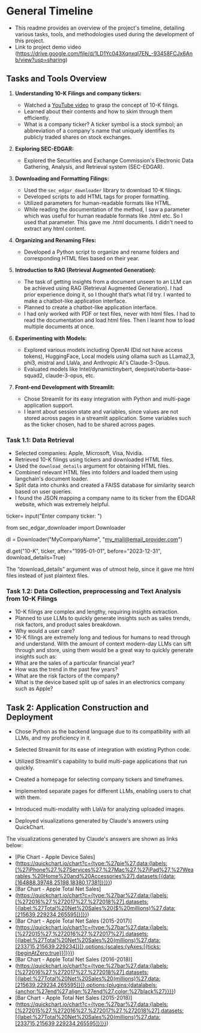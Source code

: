 # General Timeline

- This readme provides an overview of the project's timeline, detailing various tasks, tools, and methodologies used during the development of this project.
- Link to project demo video (https://drive.google.com/file/d/1LD1Yc043Xqnxql7EN_-93458FCJx6Anb/view?usp=sharing)
  
## Tasks and Tools Overview
1. **Understanding 10-K Filings and company tickers:**
   - Watched a [YouTube video](https://www.youtube.com/watch?v=Q0o9S0q0Rr4) to grasp the concept of 10-K filings.
   - Learned about their contents and how to skim through them efficiently.
   - What is a company ticker?
A ticker symbol is a stock symbol; an abbreviation of a company's name that uniquely identifies its publicly traded shares on stock exchanges. 



2. **Exploring SEC-EDGAR:**
   - Explored the Securities and Exchange Commission's Electronic Data Gathering, Analysis, and Retrieval system (SEC-EDGAR).


3. **Downloading and Formatting Filings:**
   - Used the `sec_edgar_downloader` library to download 10-K filings.
   - Developed scripts to add HTML tags for proper formatting.
   - Utilized parameters for human-readable formats like HTML.
   - While reading the documentation of the method, I saw a parameter which was useful for human readable formats like .html etc. So I used that parameter. This gave me .html documents. I didn't need to extract any html content. 


4. **Organizing and Renaming Files:**
   - Developed a Python script to organize and rename folders and corresponding HTML files based on their year.

5. **Introduction to RAG (Retrieval Augmented Generation):**
   - The task of getting insights from a document unseen to an LLM can be achieved using RAG (Retrieval Augmented Generation). I had prior experience doing it, so I thought that’s what I’d try. I wanted to make a chatbot-like application interface.
   - Planned to create a chatbot-like application interface.
   - I had only worked with PDF or text files, never with html files. I had to read the documentation and load html files. Then I learnt how to load multiple documents at once.

6. **Experimenting with Models:**
   - Explored various models including OpenAI (Did not have access tokens), HuggingFace, Local models using ollama such as LLama2,3, phi3, mistral and LlaVa, and Anthropic AI's Claude-3-Opus.
   - Evaluated models like Intel/dynamictinybert, deepset/roberta-base-squad2, claude-3-opus, etc.

7. **Front-end Development with Streamlit:**
   - Chose Streamlit for its easy integration with Python and multi-page application support.
   - I learnt about session state and variables, since values are not stored across pages in a streamlit application. Some variables such as the ticker chosen, had to be shared across pages. 



### Task 1.1: Data Retrieval
- Selected companies: Apple, Microsoft, Visa, Nvidia.
- Retrieved 10-K filings using tickers and downloaded HTML files.
- Used the `download_details` argument for obtaining HTML files.
- Combined relevant HTML files into folders and loaded them using langchain's document loader.
- Split data into chunks and created a FAISS database for similarity search based on user queries.
- I found the JSON mapping a company name to its ticker from the EDGAR website, which was extremely helpful.

ticker= input("Enter company ticker: ")

from sec_edgar_downloader import Downloader


dl = Downloader("MyCompanyName", "my_mail@email_provider.com")

dl.get("10-K", ticker, after="1995-01-01", before="2023-12-31", download_details=True)

The “download_details” argument was of utmost help, since it gave me html files instead of just plaintext files.


### Task 1.2: Data Collection, preprocessing and Text Analysis from 10-K Filings
- 10-K filings are complex and lengthy, requiring insights extraction.
- Planned to use LLMs to quickly generate insights such as sales trends, risk factors, and product sales breakdown.
- Why would a user care?
- 10-K filings are extremely long and tedious for humans to read through and understand. With the amount of context modern-day LLMs can sift through and store, using them would be a great way to quickly generate insights such as:
- What are the sales of a particular financial year?
- How was the trend in the past few years?
- What are the risk factors of the company?
- What is the device based split up of sales in an electronics company such as Apple?



## Task 2: Application Construction and Deployment

- Chose Python as the backend language due to its compatibility with all LLMs, and my proficiency in it.
- Selected Streamlit for its ease of integration with existing Python code.
- Utilized Streamlit's capability to build multi-page applications that run quickly.

- Created a homepage for selecting company tickers and timeframes.
- Implemented separate pages for different LLMs, enabling users to chat with them.
- Introduced multi-modality with LlaVa for analyzing uploaded images.
- Deployed visualizations generated by Claude's answers using QuickChart. 

The visualizations generated by Claude's answers are shown as links below:

- [Pie Chart - Apple Device Sales]
- (https://quickchart.io/chart?c={type:%27pie%27,data:{labels:[%27iPhone%27,%27Services%27,%27Mac%27,%27iPad%27,%27Wearables,%20Home%20and%20Accessories%27],datasets:[{data:[164888,39748,25198,18380,17381]}]}})
- [Bar Chart - Apple Total Net Sales]
- (https://quickchart.io/chart?c={type:%27bar%27,data:{labels:[%272016%27,%272017%27,%272018%27],datasets:[{label:%27Total%20Net%20Sales%20($%20millions)%27,data:[215639,229234,265595]}]}})
- [Bar Chart - Apple Total Net Sales (2015-2017)]
- (https://quickchart.io/chart?c={type:%27bar%27,data:{labels:[%272015%27,%272016%27,%272017%27],datasets:[{label:%27Total%20Net%20Sales%20(millions)%27,data:[233715,215639,229234]}]},options:{scales:{yAxes:[{ticks:{beginAtZero:true}}]}}})
- [Bar Chart - Apple Total Net Sales (2016-2018)]
- (https://quickchart.io/chart?c={type:%27bar%27,data:{labels:[%272016%27,%272017%27,%272018%27],datasets:[{label:%27Total%20Net%20Sales%20(millions)%27,data:[215639,229234,265595]}]},options:{plugins:{datalabels:{anchor:%27end%27,align:%27end%27,color:%27black%27}}}})
- [Bar Chart - Apple Total Net Sales (2015-2018)]
- (https://quickchart.io/chart?c={type:%27bar%27,data:{labels:[%272015%27,%272016%27,%272017%27,%272018%27],datasets:[{label:%27Total%20Net%20Sales%20(millions)%27,data:[233715,215639,229234,265595]}]}})

